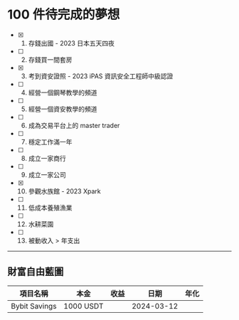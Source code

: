 # 100 件待完成的夢想

- [x] 1. 存錢出國 - 2023 日本五天四夜
- [ ] 2. 存錢買一間套房
- [x] 3. 考到資安證照 - 2023 iPAS 資訊安全工程師中級認證
- [ ] 4. 經營一個鋼琴教學的頻道
- [ ] 5. 經營一個資安教學的頻道
- [ ] 6. 成為交易平台上的 master trader
- [ ] 7. 穩定工作滿一年
- [ ] 8. 成立一家商行
- [ ] 9. 成立一家公司
- [x] 10. 參觀水族館 - 2023 Xpark
- [ ] 11. 低成本養殖漁業
- [ ] 12. 水耕菜園
- [ ] 13. 被動收入 > 年支出

---

## 財富自由藍圖
|項目名稱|本金|收益|日期|年化|
|----|----|----|----|----|
|Bybit Savings|1000 USDT||2024-03-12||
